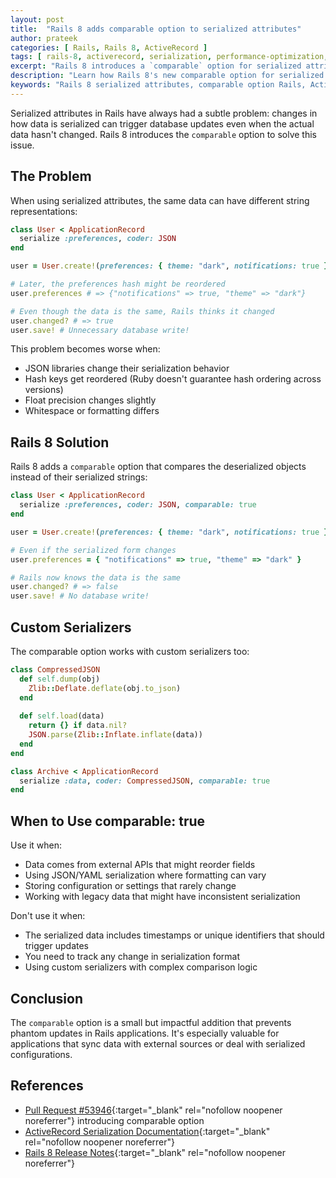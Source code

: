 ```yaml
---
layout: post
title:  "Rails 8 adds comparable option to serialized attributes"
author: prateek
categories: [ Rails, Rails 8, ActiveRecord ]
tags: [ rails-8, activerecord, serialization, performance-optimization, database ]
excerpt: "Rails 8 introduces a `comparable` option for serialized attributes, preventing unnecessary database writes when serialized data representations change but the content remains the same."
description: "Learn how Rails 8's new comparable option for serialized attributes prevents phantom updates and improves performance by intelligently comparing serialized data."
keywords: "Rails 8 serialized attributes, comparable option Rails, ActiveRecord serialization, prevent unnecessary database writes, Rails performance optimization"
---
```


Serialized attributes in Rails have always had a subtle problem: changes in how data is serialized can trigger database updates even when the actual data hasn't changed. Rails 8 introduces the `comparable` option to solve this issue.

## The Problem

When using serialized attributes, the same data can have different string representations:

```ruby
class User < ApplicationRecord
  serialize :preferences, coder: JSON
end

user = User.create!(preferences: { theme: "dark", notifications: true })

# Later, the preferences hash might be reordered
user.preferences # => {"notifications" => true, "theme" => "dark"}

# Even though the data is the same, Rails thinks it changed
user.changed? # => true
user.save! # Unnecessary database write!
```

This problem becomes worse when:
- JSON libraries change their serialization behavior
- Hash keys get reordered (Ruby doesn't guarantee hash ordering across versions)
- Float precision changes slightly
- Whitespace or formatting differs

## Rails 8 Solution

Rails 8 adds a `comparable` option that compares the deserialized objects instead of their serialized strings:

```ruby
class User < ApplicationRecord
  serialize :preferences, coder: JSON, comparable: true
end

user = User.create!(preferences: { theme: "dark", notifications: true })

# Even if the serialized form changes
user.preferences = { "notifications" => true, "theme" => "dark" }

# Rails now knows the data is the same
user.changed? # => false
user.save! # No database write!
```


## Custom Serializers

The comparable option works with custom serializers too:

```ruby
class CompressedJSON
  def self.dump(obj)
    Zlib::Deflate.deflate(obj.to_json)
  end
  
  def self.load(data)
    return {} if data.nil?
    JSON.parse(Zlib::Inflate.inflate(data))
  end
end

class Archive < ApplicationRecord
  serialize :data, coder: CompressedJSON, comparable: true
end
```


## When to Use comparable: true

Use it when:
- Data comes from external APIs that might reorder fields
- Using JSON/YAML serialization where formatting can vary
- Storing configuration or settings that rarely change
- Working with legacy data that might have inconsistent serialization

Don't use it when:
- The serialized data includes timestamps or unique identifiers that should trigger updates
- You need to track any change in serialization format
- Using custom serializers with complex comparison logic


## Conclusion

The `comparable` option is a small but impactful addition that prevents phantom updates in Rails applications. It's especially valuable for applications that sync data with external sources or deal with serialized configurations.

## References

- [Pull Request #53946](https://github.com/rails/rails/pull/53946){:target="_blank" rel="nofollow noopener noreferrer"} introducing comparable option
- [ActiveRecord Serialization Documentation](https://api.rubyonrails.org/classes/ActiveRecord/AttributeMethods/Serialization/ClassMethods.html){:target="_blank" rel="nofollow noopener noreferrer"}
- [Rails 8 Release Notes](https://guides.rubyonrails.org/8_0_release_notes.html){:target="_blank" rel="nofollow noopener noreferrer"}